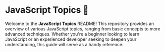 # JavaScript Topics 🤩

Welcome to the **JavaScript Topics** README! This repository provides an overview of various JavaScript topics, ranging from basic concepts to more advanced techniques. Whether you're a beginner looking to learn JavaScript or an experienced developer seeking to deepen your understanding, this guide will serve as a handy reference.
